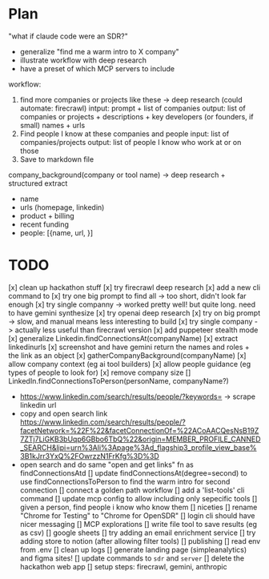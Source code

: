 # Plan 

"what if claude code were an SDR?"
- generalize "find me a warm intro to X company"
- illustrate workflow with deep research
- have a preset of which MCP servers to include

workflow:
1. find more companies or projects like these -> deep research (could automate: firecrawl)
  intput: prompt + list of companies
  output: list of companies or projects + descriptions + key developers (or founders, if small) names + urls
2. Find people I know at these companies and people 
  input: list of companies/projects
  output: list of people I know who work at or on those 
3. Save to markdown file

company_background(company or tool name) -> deep research + structured extract
- name
- urls (homepage, linkedin)
- product + billing
- recent funding
- people: [{name, url, }]



# TODO

[x] clean up hackathon stuff
[x] try firecrawl deep research
  [x] add a new cli command to
  [x] try one big prompt to find all -> too short, didn't look far enough
  [x] try single companny -> worked pretty well! but quite long. need to have gemini synthesize
[x] try openai deep research
  [x] try on big prompt -> slow, and manual means less interesting to build
  [x] try single company -> actually less useful than firecrawl version 
[x] add puppeteer stealth mode
[x] generalize Linkedin.findConnectionsAt(companyName) 
  [x] extract linkedinurls
  [x] screenshot and have gemini return the names and roles + the link as an object
[x] gatherCompanyBackground(companyName)
   [x] allow company context (eg ai tool builders)
   [x] allow people guidance (eg types of people to look for)
   [x] remove company size
[] LinkedIn.findConnectionsToPerson(personName, companyName?) 
  - https://www.linkedin.com/search/results/people/?keywords=<name> <company name> -> scrape linkedin url
  - copy and open search link https://www.linkedin.com/search/results/people/?facetNetwork=%22F%22&facetConnectionOf=%22ACoAACQesNsB19Z7ZTj7LiGKB3bUqp6GBbo6TbQ%22&origin=MEMBER_PROFILE_CANNED_SEARCH&lipi=urn%3Ali%3Apage%3Ad_flagship3_profile_view_base%3B1kJrr3YxQ%2FOwrzzN1FrKfg%3D%3D
  - open search and do same "open and get links" fn as findConnectionsAtd
[] update findConnectionsAt(degree=second) to use findConnectionsToPerson to find the warm intro for second connection
[] connect a golden path workflow
[] add a 'list-tools' cli command
[] update mcp config to allow including only sepecific tools
[] given a person, find people i know who know them
[] niceties
  [] rename "Chrome for Testing" to "Chrome for OpenSDR"
  [] login cli should have nicer messaging
[] MCP explorations
  [] write file tool to save results (eg as csv)
  [] google sheets
  [] try adding an email enrichment service
  [] try adding store to notion (after allowing filter tools)
[] publishing
  [] read env from .env
  [] clean up logs
  [] generate landing page (simpleanalytics) and figma sites!
  [] update commands to `sdr` and `server`
  [] delete the hackathon web app
  [] setup steps: firecrawl, gemini, anthropic